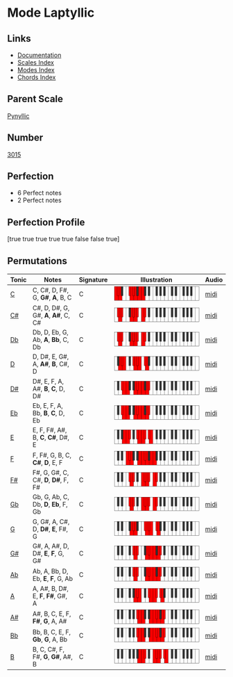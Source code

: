 # Mode Laptyllic

## Links

- [Documentation](index.md)
- [Scales Index](Scales.md)
- [Modes Index](Modes.md)
- [Chords Index](Chords.md)

## Parent Scale

[Pynyllic](ScalePynyllic.md)

## Number

[3015](https://ianring.com/musictheory/scales/3015)

## Perfection

- 6 Perfect notes
- 2 Perfect notes

## Perfection Profile

[true true true true true false false true]

## Permutations

| Tonic | Notes | Signature | Illustration | Audio |
|-------|-------|-----------|--------------|-------|
| [C](ModeCNaturalLaptyllic.md) | C, C#, D, F#, G, **G#**, **A**, B, C | C | ![CNaturalLaptyllic](ModeCNaturalLaptyllic.png) | [midi](https://github.com/edipermadi/music/blob/main/docs/ModeCNaturalLaptyllic.mid?raw=true) |
| [C#](ModeCSharpLaptyllic.md) | C#, D, D#, G, G#, **A**, **A#**, C, C# | C | ![CSharpLaptyllic](ModeCSharpLaptyllic.png) | [midi](https://github.com/edipermadi/music/blob/main/docs/ModeCSharpLaptyllic.mid?raw=true) |
| [Db](ModeDFlatLaptyllic.md) | Db, D, Eb, G, Ab, **A**, **Bb**, C, Db | C | ![DFlatLaptyllic](ModeDFlatLaptyllic.png) | [midi](https://github.com/edipermadi/music/blob/main/docs/ModeDFlatLaptyllic.mid?raw=true) |
| [D](ModeDNaturalLaptyllic.md) | D, D#, E, G#, A, **A#**, **B**, C#, D | C | ![DNaturalLaptyllic](ModeDNaturalLaptyllic.png) | [midi](https://github.com/edipermadi/music/blob/main/docs/ModeDNaturalLaptyllic.mid?raw=true) |
| [D#](ModeDSharpLaptyllic.md) | D#, E, F, A, A#, **B**, **C**, D, D# | C | ![DSharpLaptyllic](ModeDSharpLaptyllic.png) | [midi](https://github.com/edipermadi/music/blob/main/docs/ModeDSharpLaptyllic.mid?raw=true) |
| [Eb](ModeEFlatLaptyllic.md) | Eb, E, F, A, Bb, **B**, **C**, D, Eb | C | ![EFlatLaptyllic](ModeEFlatLaptyllic.png) | [midi](https://github.com/edipermadi/music/blob/main/docs/ModeEFlatLaptyllic.mid?raw=true) |
| [E](ModeENaturalLaptyllic.md) | E, F, F#, A#, B, **C**, **C#**, D#, E | C | ![ENaturalLaptyllic](ModeENaturalLaptyllic.png) | [midi](https://github.com/edipermadi/music/blob/main/docs/ModeENaturalLaptyllic.mid?raw=true) |
| [F](ModeFNaturalLaptyllic.md) | F, F#, G, B, C, **C#**, **D**, E, F | C | ![FNaturalLaptyllic](ModeFNaturalLaptyllic.png) | [midi](https://github.com/edipermadi/music/blob/main/docs/ModeFNaturalLaptyllic.mid?raw=true) |
| [F#](ModeFSharpLaptyllic.md) | F#, G, G#, C, C#, **D**, **D#**, F, F# | C | ![FSharpLaptyllic](ModeFSharpLaptyllic.png) | [midi](https://github.com/edipermadi/music/blob/main/docs/ModeFSharpLaptyllic.mid?raw=true) |
| [Gb](ModeGFlatLaptyllic.md) | Gb, G, Ab, C, Db, **D**, **Eb**, F, Gb | C | ![GFlatLaptyllic](ModeGFlatLaptyllic.png) | [midi](https://github.com/edipermadi/music/blob/main/docs/ModeGFlatLaptyllic.mid?raw=true) |
| [G](ModeGNaturalLaptyllic.md) | G, G#, A, C#, D, **D#**, **E**, F#, G | C | ![GNaturalLaptyllic](ModeGNaturalLaptyllic.png) | [midi](https://github.com/edipermadi/music/blob/main/docs/ModeGNaturalLaptyllic.mid?raw=true) |
| [G#](ModeGSharpLaptyllic.md) | G#, A, A#, D, D#, **E**, **F**, G, G# | C | ![GSharpLaptyllic](ModeGSharpLaptyllic.png) | [midi](https://github.com/edipermadi/music/blob/main/docs/ModeGSharpLaptyllic.mid?raw=true) |
| [Ab](ModeAFlatLaptyllic.md) | Ab, A, Bb, D, Eb, **E**, **F**, G, Ab | C | ![AFlatLaptyllic](ModeAFlatLaptyllic.png) | [midi](https://github.com/edipermadi/music/blob/main/docs/ModeAFlatLaptyllic.mid?raw=true) |
| [A](ModeANaturalLaptyllic.md) | A, A#, B, D#, E, **F**, **F#**, G#, A | C | ![ANaturalLaptyllic](ModeANaturalLaptyllic.png) | [midi](https://github.com/edipermadi/music/blob/main/docs/ModeANaturalLaptyllic.mid?raw=true) |
| [A#](ModeASharpLaptyllic.md) | A#, B, C, E, F, **F#**, **G**, A, A# | C | ![ASharpLaptyllic](ModeASharpLaptyllic.png) | [midi](https://github.com/edipermadi/music/blob/main/docs/ModeASharpLaptyllic.mid?raw=true) |
| [Bb](ModeBFlatLaptyllic.md) | Bb, B, C, E, F, **Gb**, **G**, A, Bb | C | ![BFlatLaptyllic](ModeBFlatLaptyllic.png) | [midi](https://github.com/edipermadi/music/blob/main/docs/ModeBFlatLaptyllic.mid?raw=true) |
| [B](ModeBNaturalLaptyllic.md) | B, C, C#, F, F#, **G**, **G#**, A#, B | C | ![BNaturalLaptyllic](ModeBNaturalLaptyllic.png) | [midi](https://github.com/edipermadi/music/blob/main/docs/ModeBNaturalLaptyllic.mid?raw=true) |
